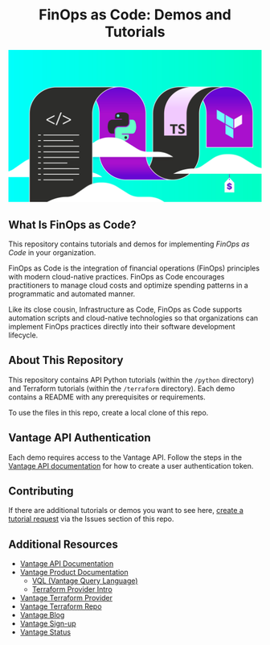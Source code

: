 <div align="center">

<h1>FinOps as Code: Demos and Tutorials</h1>

<img src="/assets/finops-as-code.jpg" alt="Header image" width="600" height="auto">

</div>

## What Is FinOps as Code?

This repository contains tutorials and demos for implementing _FinOps as Code_ in your organization.

FinOps as Code is the integration of financial operations (FinOps) principles with modern cloud-native practices. FinOps as Code encourages practitioners to manage cloud costs and optimize spending patterns in a programmatic and automated manner.

Like its close cousin, Infrastructure as Code, FinOps as Code supports automation scripts and cloud-native technologies so that organizations can implement FinOps practices directly into their software development lifecycle.

## About This Repository

This repository contains API Python tutorials (within the `/python` directory) and Terraform tutorials (within the `/terraform` directory). Each demo contains a README with any prerequisites or requirements. 

To use the files in this repo, create a local clone of this repo.

## Vantage API Authentication

Each demo requires access to the Vantage API. Follow the steps in the [Vantage API documentation](https://vantage.readme.io/reference/authentication) for how to create a user authentication token.

## Contributing

If there are additional tutorials or demos you want to see here, [create a tutorial request](https://github.com/vantagesh/finops-as-code/issues) via the Issues section of this repo.

## Additional Resources

- [Vantage API Documentation](https://vantage.readme.io/reference/general)
- [Vantage Product Documentation](https://docs.vantage.sh/)
  - [VQL (Vantage Query Language)](https://docs.vantage.sh/vql)
  - [Terraform Provider Intro](https://docs.vantage.sh/terraform)
- [Vantage Terraform Provider](https://registry.terraform.io/providers/vantage-sh/vantage/latest/docs)
- [Vantage Terraform Repo](https://github.com/vantage-sh/terraform-provider-vantage)
- [Vantage Blog](https://www.vantage.sh/blog/)
- [Vantage Sign-up](https://console.vantage.sh/signup)
- [Vantage Status](https://status.vantage.sh/)
